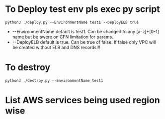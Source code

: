 # To Deploy test env pls exec py script
```
python3 ./deploy.py --EnvironmentName test1 --DeployELB true
```
* --EnvironmentName default is test1. Can be changed to any [a-z]+[0-1] name but be awere on CFN limitation for params.
* --DeployELB default is true. Can be true of false. If false only VPC will be created without ELB and DNS records!!!

# To destroy
```
python3 ./destroy.py --EnvironmentName test1
```

# List AWS services being used region wise